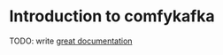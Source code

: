 # Introduction to comfykafka

TODO: write [great documentation](http://jacobian.org/writing/what-to-write/)
